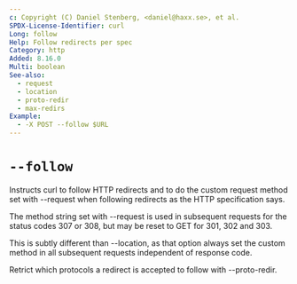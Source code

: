 ```yaml
---
c: Copyright (C) Daniel Stenberg, <daniel@haxx.se>, et al.
SPDX-License-Identifier: curl
Long: follow
Help: Follow redirects per spec
Category: http
Added: 8.16.0
Multi: boolean
See-also:
  - request
  - location
  - proto-redir
  - max-redirs
Example:
  - -X POST --follow $URL
---
```


# `--follow`

Instructs curl to follow HTTP redirects and to do the custom request method
set with --request when following redirects as the HTTP specification says.

The method string set with --request is used in subsequent requests for the
status codes 307 or 308, but may be reset to GET for 301, 302 and 303.

This is subtly different than --location, as that option always set the custom
method in all subsequent requests independent of response code.

Retrict which protocols a redirect is accepted to follow with --proto-redir.
